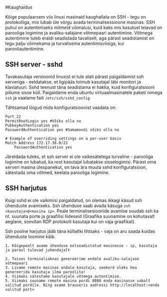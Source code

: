 #Kaughaldus

Kõige populaarsem viis linuxi masinaid kaughallata on SSH - tegu on protokolliga, mis lubab üle võrgu 
avada terminalisessioone masinas. SSH puhul on autentimiseks mitmeid võimalusi, kuid kaks mis kasutust leiavad on parooliga logimine ja avaliku-salajane võtmepaari 
autentimine. Võtmega autentimine tuleb eraldi seadistada tavaliselt, aga pärast seadistamist on tegu palju võimekama ja
turvalisema autentimisviisiga, kui parooliautentimine. 

## SSH server - sshd

Tavakasutaja versioonid linuxist ei tule alati pärast paigaldamist ssh serveriga - eeldatakse, et ligipääs toimub kasutajal 
läbi monitori ja klaviatuuri. Sshd teenust täna seadistama ei hakka, kuid konfiguratsiooni piilume sisse küll. Paigaldame enda ubuntu virtuaalmasinatele paketi nimega `ssh` ja vaatame faili `/etc/ssh/sshd_config`

Tähtsamad lõigud mida konfiguratsioonist vaadata on:

```
Port 22
PermitRootLogin yes #Võiks olla no
PubkeyAuthentication yes
PasswordAuthentication yes #Samamoodi võiks olla no

# Example of overriding settings on a per-user basis
Match Address 172.17.36.0/23
    PasswordAuthentication yes
```

Järeldada tuleks, et ssh server ei ole vaikesätetega turvaline - parooliga logimine on lubatud, ka root kasutajal
lubatakse sisselogimisi. Pärast oma serveri masina ülespanekut, on tava ära muuta sshd konfiguratsioon, 
sätestada oma võtmed, keelata parooliga logimine.

## SSH harjutus

Kuigi sshd ei ole vaikimisi paigaldatud, on olemas ikkagi käsud ssh ühenduste avamiseks. Ssh ühenduse saab avada käsuga `ssh <kasutaja>@<masina ip>`.
Peale terminalisesioonide avamise suudab ssh ka nt. suunata porte ja graafilisi liideseid (Graafika suunamine on kohutavalt aeglane, soovitan RDP protokolli kasutaja kui on vaja graafikat).

Ssh poolne harjutus jääb täna küllaltki lihtsaks - vaja on aru saada kuidas ühenduste loomine käib.

```
1. Kõigepealt avame ühenduse eelseadistatud masinasse - ip, kasutaja ja parool tulevad juhendajalt

2. Teises terminaliaknas genereerime endale avaliku-salajase võtmepaari
3. Lisame remote masinas endale kasutaja, seekord oleks hea genereerida kasutaja ilma paroolita!
4. Viimaks sätestame kasutajale võtmega autentimise.
5. Viimaks suuname remote masina pordi 8080 enda masinasse vabalt valitud pordile. Ning avame brauseris aadressi http://localhost:<enda valitud port>
```
